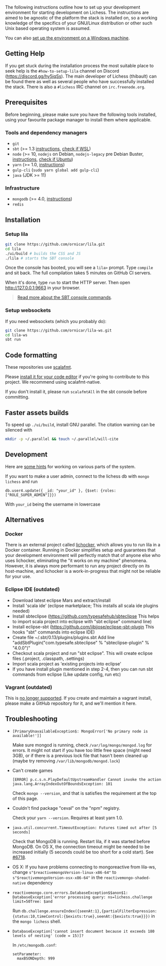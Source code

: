 The following instructions outline how to set up your development environment for starting development on Lichess. The instructions are aimed to be agnostic of the platform the stack is installed on, so a working knowledge of the specifics of your GNU/Linux distribution or other such Unix based operating system is assumed. 

You can also [set up the environment on a Windows machine](Lichess-Development-Onboarding-(Windows)).

## Getting Help

If you get stuck during the installation process the most suitable place to seek help is the `#how-to-setup-lila` channel on Discord (https://discord.gg/hy5jqSs). The main developer of Lichess (thibault) can be found there as well as several people who have successfully installed the stack. There is also a `#lichess` IRC channel on `irc.freenode.org`.

## Prerequisites

Before beginning, please make sure you have the following tools installed, using your favourite package manager to install them where applicable.

### Tools and dependency managers
* `git`
* `sbt` (>= 1.3 [instructions](https://www.scala-sbt.org/release/docs/Setup.html), [check if WSL](https://github.com/microsoft/WSL/issues/3286#issuecomment-402594992))
* `node` (>= 10, `nodejs` on Debian, `nodejs-legacy` pre Debian Buster, [instructions](https://github.com/nodesource/distributions/blob/master/README.md#installation-instructions), [check if Ubuntu](https://github.com/yarnpkg/yarn/issues/2821))
* `yarn` (>= 1.0, [instructions](https://yarnpkg.com/lang/en/docs/install/))
* `gulp-cli` (`sudo yarn global add gulp-cli`)
* `java` (JDK >= 11)

### Infrastructure
* `mongodb` (>= 4.0, [instructions](https://docs.mongodb.com/manual/administration/install-on-linux/))
* `redis` 

## Installation

### Setup lila

```sh
git clone https://github.com/ornicar/lila.git
cd lila
./ui/build # builds the CSS and JS
./lila # starts the SBT console
```
Once the console has booted, you will see a `lila>` prompt. Type `compile` and sit back. The full compilation takes 5 minutes on GitHub CI servers.

When it's done,  type `run` to start the HTTP server.
Then open http://127.0.0.1:9663 in your browser.

> [Read more about the SBT console commands](https://www.playframework.com/documentation/2.8.x/PlayConsole).

### Setup websockets

If you need websockets (which you probably do):
```sh
git clone https://github.com/ornicar/lila-ws.git
cd lila-ws
sbt run
```

## Code formatting

These repositories use [scalafmt](https://scalameta.org/scalafmt/).

Please [install it for your code editor](https://scalameta.org/scalafmt/docs/installation.html)
if you're going to contribute to this project. We recommend using scalafmt-native.

If you don't install it, please run `scalafmtAll` in the sbt console before committing.

## Faster assets builds

To speed up `./ui/build`, install GNU parallel. The citation warning can be silenced with
```sh
mkdir -p ~/.parallel && touch ~/.parallel/will-cite
```

## Development

Here are [some hints](Working-on-...) for working on various parts of the system.

If you want to make a user admin, connect to the lichess db with `mongo lichess` and run
```
db.user4.update({ _id: "your_id" }, {$set: {roles: ["ROLE_SUPER_ADMIN"]}})
```
With `your_id` being the username in lowercase

## Alternatives

### Docker

There is an external project called [lichocker](https://github.com/BrandonE/lichocker), which allows you to run lila in a Docker container. Running in Docker simplifies setup and guarantees that your development environment will perfectly match that of anyone else who uses lichocker, eliminating the "it works on my machine" phenomena. However, it is always more performant to run any project directly on its host-machine, and lichocker is a work-in-progress that might not be reliable for your use.

### Eclipse IDE (outdated)

* Download latest eclipse Mars and extract/install
* Install 'scala ide' (eclipse marketplace; This installs all scala ide plugins needed)
* Install sbteclipse (https://github.com/typesafehub/sbteclipse This helps to import scala project into eclipse with "sbt eclipse" command line)
* Install eclipse-sbt (https://github.com/jibijose/eclipse-sbt-plugin This hooks "sbt" commands into eclipse IDE)
* Create file ~/.sbt/0.13/plugins/plugins.sbt Add line "addSbtPlugin("com.typesafe.sbteclipse" % "sbteclipse-plugin" % "4.0.0")"
* Checkout scala project and run "sbt eclipse". This will create eclipse files (.project, .classpath, .settings)
* Import scala project as 'existing projects into eclipse'
* If you have install plugin mentioned in step 2-4, then you can run sbt commands from eclipse (Like update config, run etc)

### Vagrant (outdated)

This is [no longer supported](https://github.com/ornicar/lila/commit/75c87849c294d7530111bbb98dc6077a328bcea6). If you create and maintain a vagrant install, please make a GitHub repository for it, and we'll mention it here.

## Troubleshooting

* ```
  [PrimaryUnavailableException$: MongoError['No primary node is available!']]
  ```
  Make sure mongod is running, check `/var/log/mongo/mongod.log` for errors.
  It might not start if you have too little free space (might need 3GB), or if there is a previous lock file that hasn't been cleaned up (maybe try removing `/var/lib/mongodb/mongod.lock`)

* Can't create games
  ```
  [ERROR] p.c.s.n.PlayDefaultUpstreamHandler Cannot invoke the action
  java.lang.ArrayIndexOutOfBoundsException: 101
  ```
  Check `mongo --version`, and that is satisfies the requirement at the top of this page.

* Couldn't find package "ceval" on the "npm" registry.

  Check your `yarn --version`. Requires at least yarn 1.0.

* ```
  java.util.concurrent.TimeoutException: Futures timed out after [5 seconds]
  ```
  Check that MongoDB is running. Restart lila, if it was started before MongoDB.
  On OS X, the connection timeout might be needed to be increased initially (5 seconds could be too short for a cold start). See [#6718](https://github.com/ornicar/lila/issues/6718).

* OS X: If you have problems connecting to mongoreactive from lila-ws, change `s"$reactivemongoVersion-linux-x86-64"` to `s"$reactivemongoVersion-osx-x86-64"` in the `reactivemongo-shaded-native` dependency

* ```
  reactivemongo.core.errors.DatabaseException$$anon$1: DatabaseException['error processing query: ns=lichess.challenge limit=50Tree: $and
  ```
  Run `db.challenge.ensureIndex({seenAt:1},{partialFilterExpression:{status:10,timeControl:{$exists:true},seenAt:{$exists:true}}})` in the `mongo lichess` shell.
* ```
  DatabaseException['cannot insert document because it exceeds 180 levels of nesting' (code = 15)]?
  ```
  In `/etc/mongodb.conf`:
  ```
  setParameter:
    maxBSONDepth: 999
  ```
